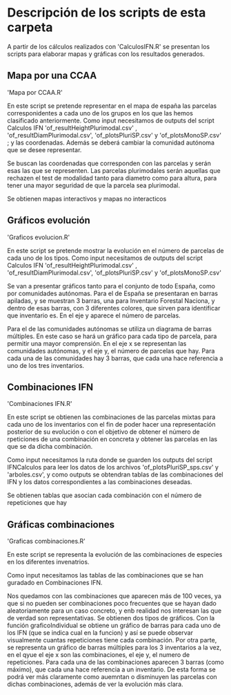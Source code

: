 # Descripción de los scripts de esta carpeta

A partir de los cálculos realizados con 'CalculosIFN.R' se presentan los scripts para elaborar mapas y gráficas con los resultados generados.


## Mapa por una CCAA

'Mapa por CCAA.R'

En este script se pretende representar en el mapa de españa las parcelas corresponidentes a cada uno de los grupos en los que las hemos clasificado anteriormente.
Como input necesitamos de outputs del script Calculos IFN 'of_resultHeightPlurimodal.csv' , 'of_resultDiamPlurimodal.csv', 'of_plotsPluriSP.csv' y 'of_plotsMonoSP.csv' ; y las coordenadas. Además se deberá cambiar la comunidad autónoma que se desee representar.

Se buscan las coordenadas que corresponden con las parcelas y serán esas las que se representen. Las parcelas plurimodales serán aquellas que rechazen el test de modalidad tanto para diametro como para altura, para tener una mayor seguridad de que la parcela sea plurimodal.

Se obtienen mapas interactivos y mapas no interacticos



## Gráficos evolución

'Graficos evolucion.R'

En este script se pretende mostrar la evolución en el número de parcelas de cada uno de los tipos.
Como input necesitamos de outputs del script Calculos IFN 'of_resultHeightPlurimodal.csv' , 'of_resultDiamPlurimodal.csv', 'of_plotsPluriSP.csv' y 'of_plotsMonoSP.csv'

Se van a presentar gráficos tanto para el conjunto de todo España, como por comunidades autónomas. Para el de España se presentaran en barras apiladas, y se muestran 3 barras, una para Inventario Forestal Naciona, y dentro de esas barras, con 3 diferentes colores, que sirven para identificar que inventario es. En el eje y aparece el número de parcelas.

Para el de las comunidades autónomas se utiliza un diagrama de barras múltiples. En este caso se hará un gráfico para cada tipo de parcela, para permitir una mayor comprensión. En el eje x se representan las comunidades autónomas, y el eje y, el número de parcelas que hay. Para cada una de las comunidades hay 3 barras, que cada una hace referencia a uno de los tres inventarios.



## Combinaciones IFN

'Combinaciones IFN.R'

En este script se obtienen las combinaciones de las parcelas mixtas para cada uno de los inventarios con el fin de poder hacer una representación posterior de su evolución o con el objetivo de obtener el número de rpeticiones de una combinación en concreta y obtener las parcelas en las que se da dicha combinación.

Como input necesitamos la ruta donde se guarden los outputs del script IFNCalculos para leer los datos de los archivos 'of_plotsPluriSP_sps.csv' y 'arboles.csv', y como outputs se obtendran tablas de las combinaciones del IFN y los datos correspondientes a las combinaciones deseadas.

Se obtienen tablas que asocian cada combinación con el número de repeticiones que hay



## Gráficas combinaciones

'Graficas combinaciones.R'

En este script se representa la evolución de las combinaciones de especies en los diferentes invenatrios.

Como input necesitamos las tablas de las combinaciones que se han guradado en Combinaciones IFN.

Nos quedamos con las combinaciones que aparecen más de 100 veces, ya que si no pueden ser combinaciones poco frecuentes que se hayan dado aleatoriamente para un caso concreto, y enb realidad nos interesan las que de verdad son representativas.
Se obtienen dos tipos de gráficos. Con la función graficoIndividual se obtiene un gráfico de barras para cada uno de los IFN (que se indica cual en la funcion) y así se puede observar visualmente cuantas repeticiones tiene cada combinación.
Por otra parte, se representa un gráfico de barras múltiples para los 3 inventarios a la vez, en el qyue el eje x son las combinaciones, el eje y, el numero de repeticiones. Para cada una de las combinaciones aparecen 3 barras (como máximo), que cada una hace referencia a un inventario. De esta forma se podrá ver más claramente como auemntan o disminuyen las parcelas con dichas combinaciones, además de ver la evolución más clara.
